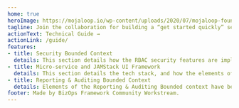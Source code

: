 ```yaml
---
home: true
heroImage: https://mojaloop.io/wp-content/uploads/2020/07/mojaloop-foundation-orange.svg
tagline: Join the collaboration for building a “get started quickly” set of core business processes that are easy to customise and contribute to open source, and define and follow best practice. 
actionText: Technical Guide →
actionLink: /guide/
features:
- title: Security Bounded Context
  details: This section details how the RBAC security features are implmented in the current Mojaloop version, and how this same design would evolve into the Reference Architecture Mojaloop, and the next planned IaC deployment.
- title: Micro-service and JAMStack UI Framework
  details: This section details the tech stack, and how the elements of the micro-service and JAMStack are implemented.
- title: Reporting & Auditing Bounded Context
  details: Elements of the Reporting & Auditing Bounded context have been implemented in order to meet the deliverable of being able to trace a transfer end to end.
footer: Made by BizOps Framework Community Workstream.
---
```

